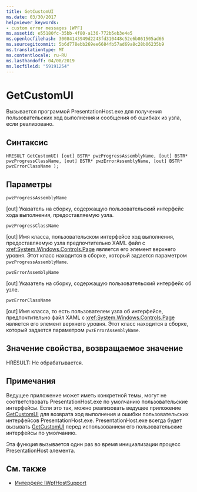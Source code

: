 ```yaml
---
title: GetCustomUI
ms.date: 03/30/2017
helpviewer_keywords:
- custom error messages [WPF]
ms.assetid: e55180fc-35bb-4f80-a136-772b5eb3e4e5
ms.openlocfilehash: 30084143949d2243fd310448c52e6b861505ad66
ms.sourcegitcommit: 5b6d778ebb269ee6684fb57ad69a8c28b06235b9
ms.translationtype: MT
ms.contentlocale: ru-RU
ms.lasthandoff: 04/08/2019
ms.locfileid: "59191254"
---
```

# <a name="getcustomui"></a>GetCustomUI
Вызывается программой PresentationHost.exe для получения пользовательских ход выполнения и сообщения об ошибках из узла, если реализовано.  
  
## <a name="syntax"></a>Синтаксис  
  
```  
HRESULT GetCustomUI( [out] BSTR* pwzProgressAssemblyName, [out] BSTR* pwzProgressClassName, [out] BSTR* pwzErrorAssemblyName, [out] BSTR* pwzErrorClassName );  
```  
  
## <a name="parameters"></a>Параметры  
 `pwzProgressAssemblyName`  
  
 [out] Указатель на сборку, содержащую пользовательский интерфейс хода выполнения, предоставляемую узла.  
  
 `pwzProgressClassName`  
  
 [out] Имя класса, пользовательском интерфейсе ход выполнения, предоставляемую узла предпочтительно XAML файл с <xref:System.Windows.Controls.Page> является его элемент верхнего уровня. Этот класс находится в сборке, который задается параметром `pwzProgressAssemblyName`.  
  
 `pwzErrorAssemblyName`  
  
 [out] Указатель на сборку, содержащую пользовательский интерфейс об узле.  
  
 `pwzErrorClassName`  
  
 [out] Имя класса, то есть пользователем узла об интерфейсе, предпочтительно файл XAML с <xref:System.Windows.Controls.Page> является его элемент верхнего уровня. Этот класс находится в сборке, который задается параметром `pwzErrorAssemblyName`.  
  
## <a name="property-valuereturn-value"></a>Значение свойства, возвращаемое значение  
 HRESULT: Не обрабатывается.  
  
## <a name="remarks"></a>Примечания  
 Ведущее приложение может иметь конкретной темы, могут не соответствовать PresentationHost.exe по умолчанию пользовательские интерфейсы. Если это так, можно реализовать ведущее приложение [GetCustomUI](getcustomui.md) для возврата ход выполнения и ошибки пользовательских интерфейсов PresentationHost.exe. PresentationHost.exe всегда будет вызывать [GetCustomUI](getcustomui.md) перед использованием его пользовательские интерфейсы по умолчанию.  
  
 Эта функция вызывается один раз во время инициализации процесс PresentationHost элемента.  
  
## <a name="see-also"></a>См. также

- [Интерфейс IWpfHostSupport](iwpfhostsupport.md)
